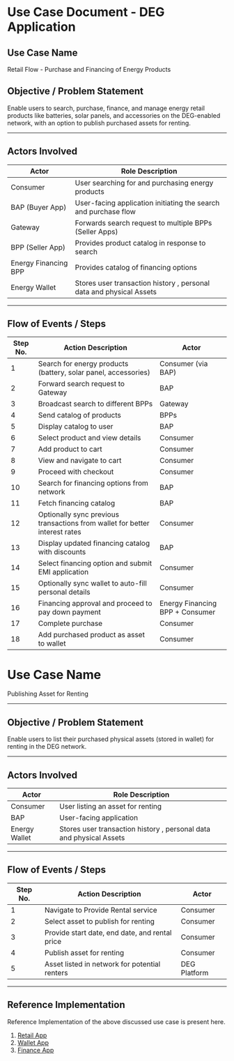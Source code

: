 
# Use Case Document - DEG Application

## Use Case Name
Retail Flow - Purchase and Financing of Energy Products

## Objective / Problem Statement
Enable users to search, purchase, finance, and manage energy retail products like batteries, solar panels, and accessories on the DEG-enabled network, with an option to publish purchased assets for renting.

---

## Actors Involved

| Actor | Role Description |
|-------|------------------|
| Consumer | User searching for and purchasing energy products |
| BAP (Buyer App) | User-facing application initiating the search and purchase flow |
| Gateway | Forwards search request to multiple BPPs (Seller Apps) |
| BPP (Seller App) | Provides product catalog in response to search |
| Energy Financing BPP | Provides catalog of financing options |
| Energy Wallet | Stores user transaction history , personal data and physical Assets|

---

## Flow of Events / Steps

| Step No. | Action Description | Actor |
|---------|---------------------|-------|
| 1 | Search for energy products (battery, solar panel, accessories) | Consumer (via BAP) |
| 2 | Forward search request to Gateway | BAP |
| 3 | Broadcast search to different BPPs | Gateway |
| 4 | Send catalog of products | BPPs |
| 5 | Display catalog to user | BAP |
| 6 | Select product and view details | Consumer |
| 7 | Add product to cart | Consumer |
| 8 | View and navigate to cart | Consumer |
| 9 | Proceed with checkout | Consumer |
| 10 | Search for financing options from network | BAP |
| 11 | Fetch financing catalog | BAP |
| 12 | Optionally sync previous transactions from wallet for better interest rates | Consumer |
| 13 | Display updated financing catalog with discounts | BAP |
| 14 | Select financing option and submit EMI application | Consumer |
| 15 | Optionally sync wallet to auto-fill personal details | Consumer |
| 16 | Financing approval and proceed to pay down payment | Energy Financing BPP + Consumer |
| 17 | Complete purchase | Consumer |
| 18 | Add purchased product as asset to wallet | Consumer |


# Use Case Name
Publishing Asset for Renting

---

## Objective / Problem Statement
Enable users to list their purchased physical assets (stored in wallet) for renting in the DEG network.

---

## Actors Involved

| Actor | Role Description |
|-------|------------------|
| Consumer | User listing an asset for renting |
| BAP | User-facing application |
| Energy Wallet | Stores user transaction history , personal data and physical Assets|

---

## Flow of Events / Steps

| Step No. | Action Description | Actor |
|---------|---------------------|-------|
| 1 | Navigate to Provide Rental service | Consumer |
| 2 | Select asset to publish for renting | Consumer |
| 3 | Provide start date, end date, and rental price | Consumer |
| 4 | Publish asset for renting | Consumer |
| 5 | Asset listed in network for potential renters | DEG Platform |

---
## Reference Implementation
Reference Implementation of the above discussed use case is present here.
1. [Retail App](https://exp.energy.becknprotocol.io/retail)
1. [Wallet App](https://exp.energy.becknprotocol.io/wallet)
1. [Finance App](https://exp.energy.becknprotocol.io/finance)
